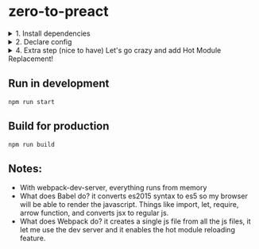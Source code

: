 # zero-to-preact

<details>
<summary>
1. Install dependencies
</summary>
Create .gitignore
```
/node_modules
/build
.DS_Store
```

Run (it installs Webpack development dependencies)
```
npm init -y
npm install --save-dev webpack webpack-dev-server babel-core babel-loader babel-preset-es2015 babel-plugin-transform-react-jsx preact copy-webpack-plugin
```

Add to package.json (inside scripts)
```
"build": "webpack",
"start": "webpack-dev-server --progress --hot --inline"
```
</details>


<details>
<summary>
2. Declare config
</summary>
Create webpack.config.js
```js
var path = require('path');

module.exports = {
	// entry file - starting point for the app
	entry: './src',

	// where to dump the output of a production build
	output: {
		path: path.join(__dirname, 'build'),
		filename: 'bundle.js'
	},

	module: {
		rules: [
			{
				test: /\.jsx?/i,
				loader: 'babel-loader',
				options: {
					presets: [
						'es2015'
					],
					plugins: [
						['transform-react-jsx', { pragma: 'h' }]
					]
				}
			}
		]
	},

	// enable Source Maps
	devtool: 'source-map',

	devServer: {
		// serve up any static files from src/
		contentBase: path.join(__dirname, 'src'),

		// enable gzip compression:
		compress: true,

		// enable pushState() routing, as used by preact-router et al:
		historyApiFallback: true
	}
};
```
</details>


<details>
<summary>
3. Write app code  
</summary>
Create src folder

Add a static `index.html` that the browser will hit when we request `http://localhost:8081`. It just contains a `<script>` tag pointing to the `bundle.js` file Webpack outputs.

Create src/index.html
```js
<!DOCTYPE html>
<html>
	<head>
		<title>Hello World</title>
	</head>
	<body>
		<script src="/bundle.js" async></script>
	</body>
</html>
```

Add our entry point - `src/index.js`. This is where webpack starts bundling, and what gets invoked in the browser when we're ready to go. For now it's just going to import Preact and an `App` component we haven't written, and render it into `<body>`.

Create src/index.js
```js
// This is the entry file, which kicks off all rendering.
//
// We import h() here because that's the function our JSX elements transpile to.
// That is to say - this:
//     <div a="b">foo</div>
// ... is converted to this:
//     h('div', { a: 'b' }, 'foo')

import { h, render } from 'preact';
import App from './components/app';

render(<App />, document.body);
```

Add an App component, and a little Hello component it renders to demonstrate the two types of Preact components - classes and functions (respectively).

Create src/components/app.js
```js
import { h, Component } from 'preact';
import Hello from './hello';

export default class App extends Component {
	render() {
		return (
			<div class="app">
				<h1>Hello!</h1>
				<Hello />
			</div>
		);
	}
}
```

Create src/components/hello.js
```js
import { h } from 'preact';

export default () => (
	<p class="hello">
		Hello, cruel world!
	</p>
);
```
</details>


<details>
<summary>
4. Extra step (nice to have)
Let's go crazy and add Hot Module Replacement!
</summary>

All we have to do is move our import of `App` and the `render()` call into a function, so that we can re-import changes as they get sent to the browser and re-render the new tree of components. We'll call that function so that we get an initial render like we had before, but then also pass it to Webpack to be called when we get updated components.

If (module.hot) module.hot.accept('./components/app', init);
says "when components/app changes, run the init function and the init function re renders our app. it's just a cherry on top
sorry, anything within components/app **

modify src/index.js
```js
// This is the entry file, which kicks off all rendering.
//
// We import h() here because that's the function our JSX elements transpile to.
// That is to say - this:
//     <div a="b">foo</div>
// ... is converted to this:
//     h('div', { a: 'b' }, 'foo')

import { h, render } from 'preact';


// this holds our rendered root element so we can re-render in response to HMR updates.
let root;


// Making our app's initialization a function means it's repeatable.
function init() {
	// HMR requires that this be a require()
	let App = require('./components/app').default;

	// render the app and save the new root element:
	root = render(<App />, document.body, root);
}


// initial render!
init();


// If this is webpack-dev-server, set up HMR :)
if (module.hot) module.hot.accept('./components/app', init);
```
</details>

## Run in development
```
npm run start
```

## Build for production
```
npm run build
```

## Notes:

* With webpack-dev-server, everything runs from memory
* What does Babel do? it converts es2015 syntax to es5 so my browser will be able to render the javascript. Things like import, let, require, arrow function, and converts jsx to regular js.
* What does Webpack do? it creates a single js file from all the js files, it let me use the dev server and it enables the hot module reloading feature.
